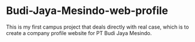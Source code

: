# Budi-Jaya-Mesindo-web-profile
This is my first campus project that deals directly with real case, which is to create a company profile website for PT Budi Jaya Mesindo.
